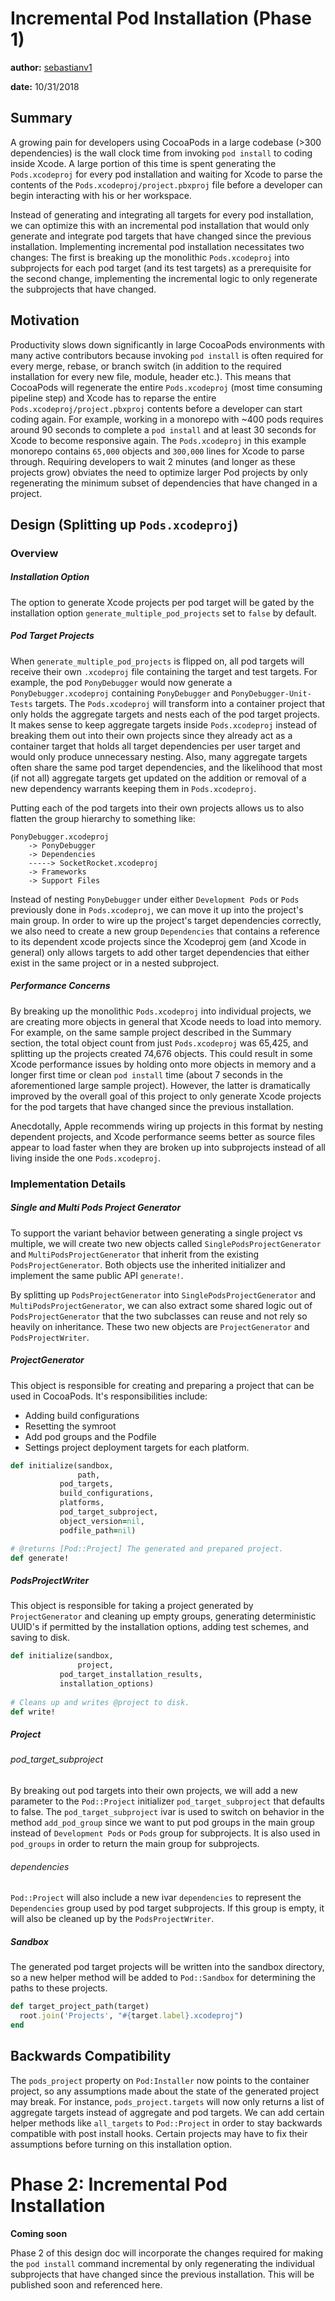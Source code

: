 # Incremental Pod Installation (Phase 1)
**author:** [sebastianv1](https://github.com/sebastianv1)

**date:** 10/31/2018

## Summary
A growing pain for developers using CocoaPods in a large codebase (>300 dependencies) is the wall clock time from invoking `pod install` to coding inside Xcode. A large portion of this time is spent generating the `Pods.xcodeproj` for every pod installation and waiting for Xcode to parse the contents of the `Pods.xcodeproj/project.pbxproj` file before a developer can begin interacting with his or her workspace.

Instead of generating and integrating all targets for every pod installation, we can optimize this with an incremental pod installation that would only generate and integrate pod targets that have changed since the previous installation. Implementing incremental pod installation necessitates two changes: The first is breaking up the monolithic `Pods.xcodeproj` into subprojects for each pod target (and its test targets) as a prerequisite for the second change, implementing the incremental logic to only regenerate the subprojects that have changed.

## Motivation
Productivity slows down significantly in large CocoaPods environments with many active contributors because invoking `pod install` is often required for every merge, rebase, or branch switch (in addition to the required installation for every new file, module, header etc.). This means that CocoaPods will regenerate the entire `Pods.xcodeproj` (most time consuming pipeline step) and Xcode has to reparse the entire `Pods.xcodeproj/project.pbxproj` contents before a developer can start coding again. For example, working in a monorepo with ~400 pods requires around 90 seconds to complete a `pod install` and at least 30 seconds for Xcode to become responsive again. The `Pods.xcodeproj` in this example monorepo contains `65,000` objects and `300,000` lines for Xcode to parse through. Requiring developers to wait 2 minutes (and longer as these projects grow) obviates the need to optimize larger Pod projects by only regenerating the minimum subset of dependencies that have changed in a project.


## Design (Splitting up `Pods.xcodeproj`)
### Overview
##### Installation Option
The option to generate Xcode projects per pod target will be gated by the installation option `generate_multiple_pod_projects` set to `false` by default.

##### Pod Target Projects 
When `generate_multiple_pod_projects` is flipped on, all pod targets will receive their own `.xcodeproj` file containing the target and test targets. For example, the pod `PonyDebugger` would now generate a `PonyDebugger.xcodeproj` containing `PonyDebugger` and `PonyDebugger-Unit-Tests` targets. The `Pods.xcodeproj` will transform into a container project that only holds the aggregate targets and nests each of the pod target projects. It makes sense to keep aggregate targets inside `Pods.xcodeproj` instead of breaking them out into their own projects since they already act as a container target that holds all target dependencies per user target and would only produce unnecessary nesting. Also, many aggregate targets often share the same pod target dependencies, and the likelihood that most (if not all) aggregate targets get updated on the addition or removal of a new dependency warrants keeping them in `Pods.xcodeproj`.


Putting each of the pod targets into their own projects allows us to also flatten the group hierarchy to something like:
```
PonyDebugger.xcodeproj
	-> PonyDebugger
	-> Dependencies
	-----> SocketRocket.xcodeproj
	-> Frameworks
	-> Support Files
```
Instead of nesting `PonyDebugger` under either `Development Pods` or `Pods` previously done in `Pods.xcodeproj`, we can move it up into the project's main group. In order to wire up the project's target dependencies correctly, we also need to create a new group `Dependencies` that contains a reference to its dependent xcode projects since the Xcodeproj gem (and Xcode in general) only allows targets to add other target dependencies that either exist in the same project or in a nested subproject.

##### Performance Concerns
By breaking up the monolithic `Pods.xcodeproj` into individual projects, we are creating more objects in general that Xcode needs to load into memory. For example, on the same sample project described in the Summary section, the total object count from just `Pods.xcodeproj` was 65,425,  and splitting up the projects created 74,676 objects. This could result in some Xcode performance issues by holding onto more objects in memory and a longer first time or clean `pod install` time (about 7 seconds in the aforementioned large sample project). However, the latter is dramatically improved by the overall goal of this project to only generate Xcode projects for the pod targets that have changed since the previous installation. 

Anecdotally, Apple recommends wiring up projects in this format by nesting dependent projects, and Xcode performance seems better as source files appear to load faster when they are broken up into subprojects instead of all living inside the one `Pods.xcodeproj`.


### Implementation Details
##### Single and Multi Pods Project Generator
To support the variant behavior between generating a single project vs multiple, we will create two new objects called `SinglePodsProjectGenerator` and `MultiPodsProjectGenerator` that inherit from the existing `PodsProjectGenerator`. Both objects use the inherited initializer and implement the same public API `generate!`.

By splitting up `PodsProjectGenerator` into `SinglePodsProjectGenerator` and `MultiPodsProjectGenerator`, we can also extract some shared logic out of `PodsProjectGenerator` that the two subclasses can reuse and not rely so heavily on inheritance. These two new objects are `ProjectGenerator` and `PodsProjectWriter`.

##### ProjectGenerator
This object is responsible for creating and preparing a project that can be used in CocoaPods. It's responsibilities include:
- Adding build configurations
- Resetting the symroot
- Add pod groups and the Podfile
- Settings project deployment targets for each platform.

```ruby
def initialize(sandbox, 
               path, 
	       pod_targets, 
	       build_configurations, 
	       platforms, 
	       pod_target_subproject, 
	       object_version=nil, 
	       podfile_path=nil)

# @returns [Pod::Project] The generated and prepared project.
def generate!
```

##### PodsProjectWriter
This object is responsible for taking a project generated by `ProjectGenerator` and cleaning up empty groups, generating deterministic UUID's if permitted by the installation options, adding test schemes, and saving to disk.

```ruby
def initialize(sandbox, 
               project, 
	       pod_target_installation_results, 
	       installation_options)
	       
# Cleans up and writes @project to disk.
def write!
```

##### Project
###### pod_target_subproject

By breaking out pod targets into their own projects, we will add a new parameter to the `Pod::Project` initializer `pod_target_subproject` that defaults to false.
The `pod_target_subproject` ivar is used to switch on behavior in the method `add_pod_group` since we want to put pod groups in the main group instead of `Development Pods` or `Pods` group for subprojects. It is also used in `pod_groups` in order to return the main group for subprojects.

###### dependencies

`Pod::Project` will also include a new ivar `dependencies` to represent the `Dependencies` group used by pod target subprojects. If this group is empty, it will also be cleaned up by the `PodsProjectWriter`.

##### Sandbox
The generated pod target projects will be written into the sandbox directory, so a new helper method will be added to `Pod::Sandbox` for determining the paths to these projects.
```ruby
def target_project_path(target)
  root.join('Projects', "#{target.label}.xcodeproj")
end
```

## Backwards Compatibility
The `pods_project` property on `Pod:Installer` now points to the container project, so any assumptions made about the state of the generated project may break. For instance, `pods_project.targets` will now only returns a list of aggregate targets instead of aggregate and pod targets. We can add certain helper methods like `all_targets` to `Pod::Project` in order to stay backwards compatible with post install hooks. Certain projects may have to fix their assumptions before turning on this installation option.

# Phase 2: Incremental Pod Installation
**Coming soon**

Phase 2 of this design doc will incorporate the changes required for making the `pod install` command incremental by only regenerating the individual subprojects that have changed since the previous installation. This will be published soon and referenced here.


